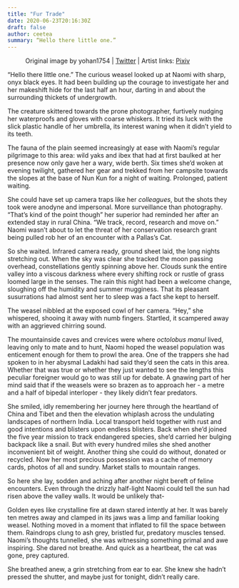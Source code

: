 ```yaml
---
title: "Fur Trade"
date: 2020-06-23T20:16:30Z
draft: false
author: ceetea
summary: “Hello there little one.”
---
```


<figure>
<img src="/img/2020/06/fur-trade-1.jpg" alt="">
<figcaption>Original image by yohan1754 | <a href="https://twitter.com/yohan1754/status/1273791343500816385">Twitter</a> | Artist links: <a href="http://pixiv.me/sig5569">Pixiv</a></figcaption>
</figure>

“Hello there little one.” The curious weasel looked up at Naomi with sharp, onyx black eyes. It had been building up the courage to investigate her and her makeshift hide for the last half an hour, darting in and about the surrounding thickets of undergrowth.

The creature skittered towards the prone photographer, furtively nudging her waterproofs and gloves with coarse whiskers. It tried its luck with the slick plastic handle of her umbrella, its interest waning when it didn’t yield to its teeth.

The fauna of the plain seemed increasingly at ease with Naomi’s regular pilgrimage to this area: wild yaks and ibex that had at first baulked at her presence now only gave her a wary, wide berth. Six times she’d woken at evening twilight, gathered her gear and trekked from her campsite towards the slopes at the base of Nun Kun for a night of waiting. Prolonged, patient waiting.

She could have set up camera traps like her *colleagues*, but the shots they took were anodyne and impersonal. More surveillance than photography. “That’s kind of the point though” her superior had reminded her after an extended stay in rural China. “We track, record, research and move on.” Naomi wasn’t about to let the threat of her conservation research grant being pulled rob her of an encounter with a Pallas’s Cat.

So she waited. Infrared camera ready, ground sheet laid, the long nights stretching out. When the sky was clear she tracked the moon passing overhead, constellations gently spinning above her. Clouds sunk the entire valley into a viscous darkness where every shifting rock or rustle of grass loomed large in the senses. The rain this night had been a welcome change, sloughing off the humidity and summer mugginess. That its pleasant susurrations had almost sent her to sleep was a fact she kept to herself.

The weasel nibbled at the exposed cowl of her camera. “Hey,” she whispered, shooing it away with numb fingers. Startled, it scampered away with an aggrieved chirring sound.

The mountainside caves and crevices were where *octolobus manul* lived, leaving only to mate and to hunt, Naomi hoped the weasel population was enticement enough for them to prowl the area. One of the trappers she had spoken to in her abysmal Ladakhi had said they’d seen the cats in this area. Whether that was true or whether they just wanted to see the lengths this peculiar foreigner would go to was still up for debate. A gnawing part of her mind said that if the weasels were so brazen as to approach her - a metre and a half of bipedal interloper - they likely didn’t fear predators.

She smiled, idly remembering her journey here through the heartland of China and Tibet and then the elevation whiplash across the undulating landscapes of northern India. Local transport held together with rust and good intentions and blisters upon endless blisters. Back when she’d joined the five year mission to track endangered species, she’d carried her bulging backpack like a snail. But with every hundred miles she shed another inconvenient bit of weight. Another thing she could do without, donated or recycled. Now her most precious possession was a cache of memory cards, photos of all and sundry. Market stalls to mountain ranges.

So here she lay, sodden and aching after another night bereft of feline encounters. Even through the drizzly half-light Naomi could tell the sun had risen above the valley walls. It would be unlikely that-

Golden eyes like crystalline fire at dawn stared intently at her. It was barely ten metres away and clamped in its jaws was a limp and familiar looking weasel. Nothing moved in a moment that inflated to fill the space between them. Raindrops clung to ash grey, bristled fur, predatory muscles tensed. Naomi’s thoughts tunnelled, she was witnessing something primal and awe inspiring. She dared not breathe. And quick as a heartbeat, the cat was gone, prey captured.

She breathed anew, a grin stretching from ear to ear. She knew she hadn’t pressed the shutter, and maybe just for tonight, didn’t really care.
